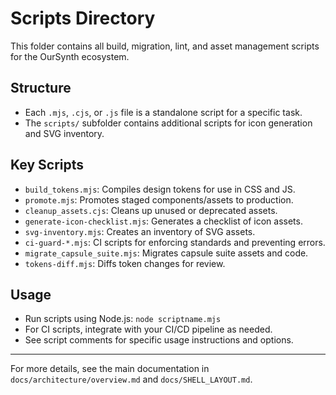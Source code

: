 # Scripts Directory

This folder contains all build, migration, lint, and asset management scripts for the OurSynth ecosystem.

## Structure
- Each `.mjs`, `.cjs`, or `.js` file is a standalone script for a specific task.
- The `scripts/` subfolder contains additional scripts for icon generation and SVG inventory.

## Key Scripts
- `build_tokens.mjs`: Compiles design tokens for use in CSS and JS.
- `promote.mjs`: Promotes staged components/assets to production.
- `cleanup_assets.cjs`: Cleans up unused or deprecated assets.
- `generate-icon-checklist.mjs`: Generates a checklist of icon assets.
- `svg-inventory.mjs`: Creates an inventory of SVG assets.
- `ci-guard-*.mjs`: CI scripts for enforcing standards and preventing errors.
- `migrate_capsule_suite.mjs`: Migrates capsule suite assets and code.
- `tokens-diff.mjs`: Diffs token changes for review.

## Usage
- Run scripts using Node.js: `node scriptname.mjs`
- For CI scripts, integrate with your CI/CD pipeline as needed.
- See script comments for specific usage instructions and options.

---
For more details, see the main documentation in `docs/architecture/overview.md` and `docs/SHELL_LAYOUT.md`.
